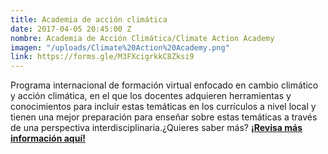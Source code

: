 ```yaml
---
title: Academia de acción climática
date: 2017-04-05 20:45:00 Z
nombre: Academia de Acción Climática/Climate Action Academy
imagen: "/uploads/Climate%20Action%20Academy.png"
link: https://forms.gle/M3FXcigrkkC8Zksi9
---
```


Programa internacional de formación virtual enfocado en cambio climático y acción climática, en el que los docentes adquieren herramientas y conocimientos para incluir estas temáticas en los currículos a nivel local y tienen una mejor preparación para enseñar sobre estas temáticas a través de una perspectiva interdisciplinaria.¿Quieres saber más? [**¡Revisa más información aquí!**](https://forms.gle/M3FXcigrkkC8Zksi9)